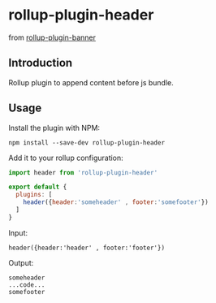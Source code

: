 # rollup-plugin-header
from [rollup-plugin-banner](https://github.com/yingye/rollup-plugin-banner)

## Introduction

Rollup plugin to append content before js bundle.

## Usage

Install the plugin with NPM:

```
npm install --save-dev rollup-plugin-header
```

Add it to your rollup configuration:

```js
import header from 'rollup-plugin-header'

export default {
  plugins: [
    header({header:'someheader' , footer:'somefooter'})
  ]
}
```

Input:

```
header({header:'header' , footer:'footer'})
```

Output:

```
someheader
...code...
somefooter
```